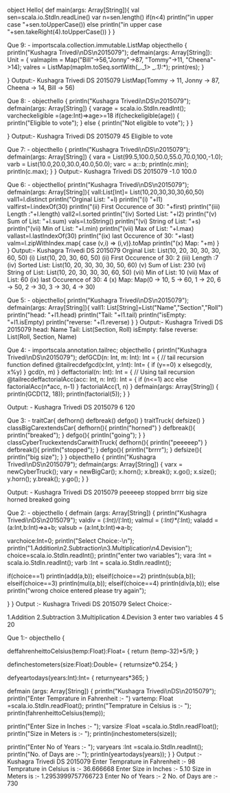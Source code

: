 object Hello{
    def main(args: Array[String]){
        val sen=scala.io.StdIn.readLine()
        var n=sen.length()
        if(n<4)
        println("in upper case "+sen.toUpperCase())
        else
        println("in upper case "+sen.takeRight(4).toUpperCase())
    }
}



Que 9: -
importscala.collection.immutable.ListMap
objecthello {
println("Kushagra Trivedi\nDS\n2015079");
defmain(args: Array[String]): Unit = {
valmapIm = Map("Bill"->56,"Jonny"->87, "Tommy"->11, "Cheena"->14);
valres = ListMap(mapIm.toSeq.sortWith(_._1> _._1):_*);
print(res);
  }

}
Output:-
Kushagra Trivedi
DS
2015079
ListMap(Tommy -> 11, Jonny -> 87, Cheena -> 14, Bill -> 56)


Que 8: -
objecthello {
println("Kushagra Trivedi\nDS\n2015079");
defmain(args: Array[String]) {
varage = scala.io.StdIn.readInt();
varcheckeligible =(age:Int)=>age>=18
if(checkeligible(age))
    {
println("Eligible to vote");
    }
else
    {
println("Not eligible to vote");
    }
  }

}
Output:-
Kushagra Trivedi
DS
2015079
45
Eligible to vote





Que 7: -
objecthello {
println("Kushagra Trivedi\nDS\n2015079");
defmain(args: Array[String]) {
vara = List(99.5,100.0,50.0,55.0,70.0,100,-1.0);
varb = List(10.0,20.0,30.0,40.0,50.0);
varc = a:::b;
println(c.min);
println(c.max);
  }
}
Output:-
Kushagra Trivedi
DS
2015079
-1.0
100.0





Que 6: -
objecthello{
println("Kushagra Trivedi\nDS\n2015079");
defmain(args: Array[String]){
vall:List[Int]= List(10,20,30,30,30,60,50)
vall1=l.distinct
println("Orginal List: "+l)
println("(i) "+l1)
valfirst=l.indexOf(30)
println("(ii) First Occurence of 30: "+first)
println("(iii) Length :"+l.length)
vall2=l.sorted
println("(iv) Sorted List: "+l2)
println("(v) Sum of List: "+l.sum)
vals=l.toString()
println("(vi) String of List: "+s)
println("(vii) Min of List: "+l.min)
println("(vii) Max of List: "+l.max)
vallast=l.lastIndexOf(30)
println("(ix) last Occurence of 30: "+last)
valm=l.zipWithIndex.map{ case (v,i) => (i,v)}.toMap
println("(x) Map: "+m)
  }
}
Output:-
Kushagra Trivedi
DS
2015079
Orginal List: List(10, 20, 30, 30, 30, 60, 50)
(i) List(10, 20, 30, 60, 50)
(ii) First Occurence of 30: 2
(iii) Length :7
(iv) Sorted List: List(10, 20, 30, 30, 30, 50, 60)
(v) Sum of List: 230
(vi) String of List: List(10, 20, 30, 30, 30, 60, 50)
(vii) Min of List: 10
(vii) Max of List: 60
(ix) last Occurence of 30: 4
(x) Map: Map(0 -> 10, 5 -> 60, 1 -> 20, 6 -> 50, 2 -> 30, 3 -> 30, 4 -> 30)




Que 5: -
objecthello{
println("Kushagra Trivedi\nDS\n2015079");
defmain(args: Array[String]){
vall1: List[String]=List("Name","Section","Roll")
println("head: "+l1.head)
println("Tail: "+l1.tail)
println("isEmpty: "+l1.isEmpty)
println("reverse: "+l1.reverse)
  }
}
Output:-
Kushagra Trivedi
DS
2015079
head: Name
Tail: List(Section, Roll)
isEmpty: false
reverse: List(Roll, Section, Name)




Que 4: -
importscala.annotation.tailrec;
objecthello {
println("Kushagra Trivedi\nDS\n2015079");
defGCD(n: Int, m: Int): Int =
  {
// tail recursion function defined
    @tailrecdefgcd(x:Int, y:Int): Int=
    {
if (y==0) x
elsegcd(y, x%y)
    }
gcd(n, m)
  }
deffactorial(n: Int): Int =
  {
// Using tail recursion
    @tailrecdeffactorialAcc(acc: Int, n: Int): Int =
    {
if (n<=1)
acc
else
factorialAcc(n*acc, n-1)
    }
factorialAcc(1, n)
  }
defmain(args: Array[String]) {
println(GCD(12, 18));
println(factorial(5));
  }
}

Output: - 
Kushagra Trivedi
DS
2015079
6
120




Que 3: -
traitCar{
defhorn()
defbreak()
defgo()
}
traitTruck{
defsize()
}
classBigCarextendsCar{
defhorn(){
println("horned")
  }
defbreak(){
println("breaked");
  }
defgo(){
println("going");
  }
}
classCyberTruckextendsCarwithTruck{
defhorn(){
println("peeeeep")
  }
defbreak(){
println("stopped");
  }
defgo(){
println("brrrr");
  }
defsize(){
println("big size");
  }
}
objecthello {
println("Kushagra Trivedi\nDS\n2015079");
defmain(args: Array[String]) {
varx = newCyberTruck();
vary = newBigCar();
x.horn();
x.break();
x.go();
x.size();
y.horn();
y.break();
y.go();
  }
}


Output: -
Kushagra Trivedi
DS
2015079
peeeeep
stopped
brrrr
big size
horned
breaked
going







Que 2: - 
objecthello {
defmain (args: Array[String])
  {
println("Kushagra Trivedi\nDS\n2015079");
valdiv = (_:Int)/(_:Int);
valmul = (_:Int)*(_:Int);
valadd = (a:Int,b:Int)=>a+b;
valsub = (a:Int,b:Int)=>a-b;

varchoice:Int=0;
println("Select Choice:-\n");
println("1.Addition\n2.Subtraction\n3.Multiplication\n4.Devision");
choice=scala.io.StdIn.readInt();
println("enter two variables");
vara :Int = scala.io.StdIn.readInt();
varb :Int = scala.io.StdIn.readInt();

if(choice==1)
println(add(a,b));
elseif(choice==2)
println(sub(a,b));
elseif(choice==3)
println(mul(a,b));
elseif(choice==4)
println(div(a,b));
else
println("wrong choice entered please try again");

  }
}
Output :-
Kushagra Trivedi
DS
2015079
Select Choice:-

1.Addition
2.Subtraction
3.Multiplication
4.Devision
3
enter two variables
4
5
20









Que 1:- 
objecthello {

deffahrenheittoCelsius(temp:Float):Float= {
return (temp-32)*5/9;
  }

definchestometers(size:Float):Double= {
returnsize*0.254;
  }

defyeartodays(years:Int):Int= {
returnyears*365;
  }

defmain (args: Array[String])
  {
println("Kushagra Trivedi\nDS\n2015079");
println("Enter Temprature in Fahrenheit :- ")
vartemp: Float =scala.io.StdIn.readFloat();
println("Temprature in Celsius is :- ");
println(fahrenheittoCelsius(temp));

println("Enter Size in Inches :- ");
varsize :Float =scala.io.StdIn.readFloat();
println("Size in Meters is :- ");
println(inchestometers(size));

println("Enter No of Years :- ");
varyears :Int =scala.io.StdIn.readInt();
println("No. of Days are :- ");
println(yeartodays(years));
  }
}
Output :-
Kushagra Trivedi
DS
2015079
Enter Temprature in Fahrenheit :- 
98
Temprature in Celsius is :- 
36.666668
Enter Size in Inches :- 
5.10
Size in Meters is :- 
1.2953999757766723
Enter No of Years :- 
2
No. of Days are :- 
730
